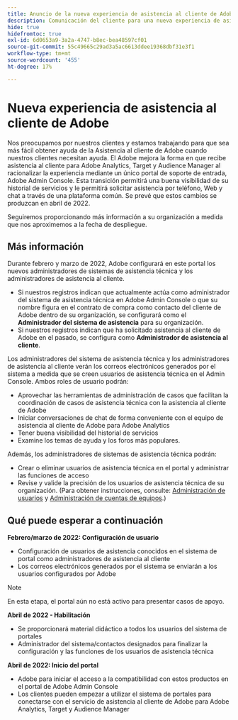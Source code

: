 ```yaml
---
title: Anuncio de la nueva experiencia de asistencia al cliente de Adobe
description: Comunicación del cliente para una nueva experiencia de asistencia
hide: true
hidefromtoc: true
exl-id: 6d0653a9-3a2a-4747-b8ec-bea48597cf01
source-git-commit: 55c49665c29ad3a5ac6613ddee19368dbf31e3f1
workflow-type: tm+mt
source-wordcount: '455'
ht-degree: 17%

---
```


# Nueva experiencia de asistencia al cliente de Adobe

Nos preocupamos por nuestros clientes y estamos trabajando para que sea más fácil obtener ayuda de la Asistencia al cliente de Adobe cuando nuestros clientes necesitan ayuda. El Adobe mejora la forma en que recibe asistencia al cliente para Adobe Analytics, Target y Audience Manager al racionalizar la experiencia mediante un único portal de soporte de entrada, Adobe Admin Console. Esta transición permitirá una buena visibilidad de su historial de servicios y le permitirá solicitar asistencia por teléfono, Web y chat a través de una plataforma común. Se prevé que estos cambios se produzcan en abril de 2022.

Seguiremos proporcionando más información a su organización a medida que nos aproximemos a la fecha de despliegue.

## Más información

Durante febrero y marzo de 2022, Adobe configurará en este portal los nuevos administradores de sistemas de asistencia técnica y los administradores de asistencia al cliente.

* Si nuestros registros indican que actualmente actúa como administrador del sistema de asistencia técnica en Adobe Admin Console o que su nombre figura en el contrato de compra como contacto del cliente de Adobe dentro de su organización, se configurará como el **Administrador del sistema de asistencia** para su organización.
* Si nuestros registros indican que ha solicitado asistencia al cliente de Adobe en el pasado, se configura como **Administrador de asistencia al cliente**.

Los administradores del sistema de asistencia técnica y los administradores de asistencia al cliente verán los correos electrónicos generados por el sistema a medida que se creen usuarios de asistencia técnica en el Admin Console. Ambos roles de usuario podrán:

* Aprovechar las herramientas de administración de casos que facilitan la coordinación de casos de asistencia técnica con la asistencia al cliente de Adobe
* Iniciar conversaciones de chat de forma conveniente con el equipo de asistencia al cliente de Adobe para Adobe Analytics
* Tener buena visibilidad del historial de servicios
* Examine los temas de ayuda y los foros más populares.

Además, los administradores de sistemas de asistencia técnica podrán:

* Crear o eliminar usuarios de asistencia técnica en el portal y administrar las funciones de acceso
* Revise y valide la precisión de los usuarios de asistencia técnica de su organización. (Para obtener instrucciones, consulte: [Administración de usuarios](https://helpx.adobe.com/es/enterprise/using/users.html) y [Administración de cuentas de equipos](https://helpx.adobe.com/es/enterprise/using/accounts.html).)

## Qué puede esperar a continuación

**Febrero/marzo de 2022: Configuración de usuario**

* Configuración de usuarios de asistencia conocidos en el sistema de portal como administradores de asistencia al cliente
* Los correos electrónicos generados por el sistema se enviarán a los usuarios configurados por Adobe

>[!NOTE]
>
>En esta etapa, el portal aún no está activo para presentar casos de apoyo.

**Abril de 2022 - Habilitación**

* Se proporcionará material didáctico a todos los usuarios del sistema de portales
* Administrador del sistema/contactos designados para finalizar la configuración y las funciones de los usuarios de asistencia técnica

**Abril de 2022: Inicio del portal**

* Adobe para iniciar el acceso a la compatibilidad con estos productos en el portal de Adobe Admin Console
* Los clientes pueden empezar a utilizar el sistema de portales para conectarse con el servicio de asistencia al cliente de Adobe para Adobe Analytics, Target y Audience Manager
